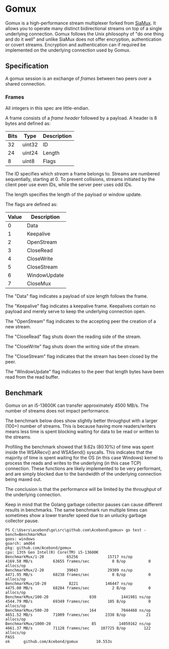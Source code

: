 # Gomux

Gomux is a high-performance stream multiplexer forked from [SiaMux](https://github.com/SiaFoundation/mux). It allows you to operate many distinct bidirectional streams on top of a single underlying connection. Gomux follows the Unix philosophy of "do one thing and do it well" and unlike SiaMux does not offer encryption, authentication or covert streams. Encryption and  authentication can if required be implemented on the underlying connection used by Gomux.

## Specification

A gomux session is an exchange of *frames* between two peers over a shared connection.

### Frames

All integers in this spec are little-endian.

A frame consists of a *frame header* followed by a payload. A header is 8 bytes and defined as:

| Bits | Type   | Description |
|------|--------|-------------|
| 32   | uint32 | ID          |
| 24   | uint24 | Length      |
| 8    | uint8  | Flags       |

The ID specifies which *stream* a frame belongs to. Streams are numbered sequentially, starting at 0. To prevent collisions, streams initiated by the client peer use even IDs, while the server peer uses odd IDs.

The length specifies the length of the payload or window update.

The flags are defined as:

| Value | Description           |
|-------|-----------------------|
|   0   | Data                  |
|   1   | Keepalive             |
|   2   | OpenStream            |
|   3   | CloseRead             |
|   4   | CloseWrite            |
|   5   | CloseStream           |
|   6   | WindowUpdate          |
|   7   | CloseMux              |

The "Data" flag indicates a payload of size length follows the frame.

The "Keepalive" flag indicates a keepalive frame. Keepalives contain no payload and merely serve to keep the underlying connection open.

The "OpenStream" flag indicates to the accepting peer the creation of a new stream.

The "CloseRead" flag shuts down the reading side of the stream.

The "CloseWrite" flag shuts down the writing side of the stream.

The "CloseStream" flag indicates that the stream has been closed by the peer.

The "WindowUpdate" flag indicates to the peer that length bytes have been read from the read buffer.

## Benchmark
Gomux on an i5-13600K can transfer approximately 4500 MB/s. The number of streams does not impact performance. 

The benchmark below does show slightly better throughput with a larger (100+) number of streams. This is because having more readers/writers means less time is spent blocking waiting for data to be read or written to the streams.

Profiling the benchmark showed that 9.62s (80.10%) of time was spent inside the WSARecv() and WSASend() syscalls. This indicates that the majority of time is spent waiting for the OS (in this case Windows) kernel to process the reads and writes to the underlying (in this case TCP) connection. These functions are likely implemented to be very performant, and are simply blocked due to the bandwidth of the underlying connection being maxed out. 

The conclusion is that the performance will be limited by the throughput of the underlying connection.

Keep in mind that the Golang garbage collector pauses can cause different results in benchmarks. The same benchmark run multiple times can sometimes show a lower transfer speed due to an unlucky garbage collector pause.

```
PS C:\Users\acebond\go\src\github.com\Acebond\gomux> go test -bench=BenchmarkMux
goos: windows
goarch: amd64
pkg: github.com/Acebond/gomux
cpu: 13th Gen Intel(R) Core(TM) i5-13600K
BenchmarkMux/1-20          65256             15717 ns/op        4169.58 MB/s         63655 frames/sec          0 B/op          0 allocs/op
BenchmarkMux/2-20          39043             29309 ns/op        4471.95 MB/s         68238 frames/sec          0 B/op          0 allocs/op
BenchmarkMux/10-20          8221            146447 ns/op        4475.00 MB/s         68284 frames/sec          2 B/op          0 allocs/op
BenchmarkMux/100-20                  830           1441981 ns/op        4544.79 MB/s         69349 frames/sec        105 B/op          0 allocs/op
BenchmarkMux/500-20                  164           7044468 ns/op        4651.52 MB/s         71009 frames/sec       2338 B/op         21 allocs/op
BenchmarkMux/1000-20                  85          14059162 ns/op        4661.37 MB/s         71128 frames/sec     107725 B/op        122 allocs/op
PASS
ok      github.com/Acebond/gomux        10.553s
```
